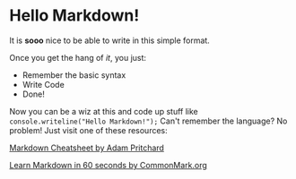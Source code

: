 # Hello Markdown!

It is **sooo** nice to be able to write in this simple format.

Once you get the hang of *it*, you just:

* Remember the basic syntax
* Write Code
* Done!

Now you can be a wiz at this and code up stuff like `console.writeline("Hello Markdown!");`
Can't remember the language? No problem! Just visit one of these resources:

[Markdown Cheatsheet by Adam Pritchard](https://github.com/adam-p/markdown-here/wiki/Markdown-Cheatsheet)

[Learn Markdown in 60 seconds by CommonMark.org](http://commonmark.org/help/)
